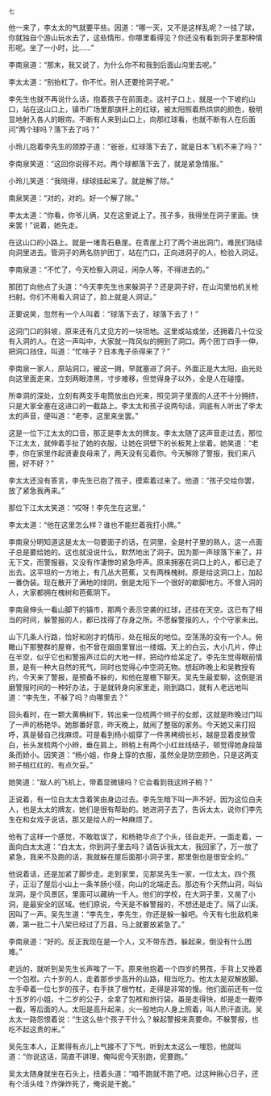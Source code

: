     七 

   他一来了，李太太的气就要平些。因道：“哪一天，又不是这样乱呢？一挂了球，你就独自个游山玩水去了，这些情形，你哪里看得见？你还没有看到洞子里那种情形呢。坐了一小时，比……”

   李南泉道：“那末，我又说了，为什么你不和我到后面山沟里去呢。”

   李太太道：“别抬杠了。你不忙。别人还要抢洞子呢。”

   李先生也就不再说什么话，抱着孩子在前面走。这村子口上，就是一个下坡的山口，站在这山口上，镇市广场里那旗杆上的红球，被太阳照着热烘烘的颜色，极明显地射入各人的眼帘。不断有人来到山口上，向那红球看，也就不断有人在后面问“两个球吗？落下去了吗？”

   小玲儿抱着李先生的颈脖子道：“爸爸，红球落下去了，就是日本飞机不来了吗？”

   李南泉笑道：“这回你说得不对。两个球都落下去了，就是紧急情报。”

   小玲儿笑道：“我晓得，绿球挂起来了。就是解了除。”

   南泉笑道：“对的，对的。好一个解了除。”

   李太太道：“你看，你爷儿俩，又在这里说上了。孩子多，我得坐在洞子里面。快来罢！”说着，她先走。

   在这山口的小路上。就是一堵青石悬崖。在青崖上打了两个进出洞门，难民们陆续向洞里进去。管洞子的两名防护团丁，站在门口，正向进洞子的人，检验入洞证。

   李南泉道：“不忙了，今天检察入洞证，闲杂人等，不得进去的。”

   那团丁向他点了头道：“今天李先生也来躲洞子？还是洞子好，在山沟里怕机关枪扫射。你们不用看入洞证了，脸上就是人洞证。”

   正要说笑，忽然有一个人叫着：“球落下去了，球落下去了！”

   这洞门口的斜坡，原来还有几丈见方的一块坦地。这里或站或坐，还拥着几十位没有入洞的人。在这一声叫中，大家就一阵风似的拥到了洞口。两个团丁四手一伸，把洞口挡住，叫道：“忙啥子？日本鬼子杀得来了？”

   李南泉一家人，原站洞口，被这一拥，早就塞进了洞子。外面正是大太阳，由光处向这里面走来，立刻两眼漆黑，寸步难移，但觉得身子以外，全是人在碰撞。

   所幸洞的深处，立刻有两支手电筒放出白光来，照见洞子里面的人还不十分拥挤，只是大家全塞在这进口的一截路上。李太太和孩子说两句话，洞底有人听出了李太太的声音，便叫道：“老李，这里来坐罢。”

   这是一位下江太太的口音，那正是李太太的牌友。李太太随了这声音走过去，那位下江太太，就伸着手扯了她的衣服，让她在洞壁下的长板凳上坐着。她笑道：“老李，你在家里作起贤妻良母来了，两天没有见着你。今天解除了警报，我们来八圈，好不好？”

   李太太还没有答言，李先生已抱了孩子，摸索着过来了。他道：“孩子交给你罢，放了紧急我再来。”

   那位下江太太笑道：“哎呀！李先生在这里。”

   李太太道：“他在这里怎么样？谁也不能拦着我打小牌。”

   李南泉分明知道这是太太一句要面子的话，在洞里，全是村子里的熟人，这一点面子总是要给她的。这也就没说什么，默然地出了洞子。因为那一声球落下来了，并无下文，而警报器，又没有作凄惨的紧急呼声。原来拥塞在洞口上的人，都已走了出去。这平坦的一方地上，有几丛大芭蕉，又有两株槐树。原是给这洞口上，加起一番伪装。现在散开了满地的绿阴，倒是太阳下一个很好的歇脚地方。不曾入洞的人，大家都拥在槐树和芭蕉阴下。

   李南泉伸头一看山脚下的镇市，那两个表示空袭的红球，还挂在天空。这已有了相当的时间，躲警报的人，都已找得了存身之所。不愿躲警报的人，个个守家未出。

   山下几条人行路，恰好和刚才的情形，处在相反的地位。空荡荡的没有一个人。俯瞰山下那整群的屋脊，也不曾在烟囱里冒出一缕烟。天上的白云，大小几片，停止在半空，似乎它也和警报声过后的大地一样，把动作给呆定了。李先生觉得眼前情景，是有一种大自然的死气，同时也觉得心中空洞无物。想起昨晚上和吴教授有约，今天来了警报，是预备不躲的，和他在屋檐下聊天。吴先生最爱聊，这倒是消磨警报时间的一种好办法，于是就转身向家里走，刚到路口，就有人老远地叫道：“李先生，不躲了吗？向哪里去？”

   回头看时，在一颗大黄桷树下，转出来一位梳两个辫子的女郎，这就是昨晚过门叫了一声的杨艳华。她那番好意，昨天晚上，就闹了整宿的家务。今天她又来打招呼，真是替自己找麻烦。可是看到杨小姐穿了一件黑栲绸长衫，越是显着皮肤雪白，长头发梳两个小辫，垂在肩上，辫梢上有两个小红丝线结子，顿觉得她身段苗条而娇小。因笑道：“杨小姐，你身上穿的衣服，虽然全是防空颜色，只是这两支辫子梢红红的，有点欠妥。”

   她笑道：“敌人的飞机上，带着显微镜吗？它会看到我这辫子梢？”

   正说着，有一位白太太含着笑由身边过去。李先生暗下叫一声不好。因为这位白夫人，也是太太的牌友，她们是很有帮助的。她进洞子去了，告诉太太，说你们李先生在和女戏子说话，那又是给人的一种麻烦了。

   他有了这样一个感觉，不敢耽误了，和杨艳华点了个头，径自走开。一面走着，一面向白太太道：“白太太，你到洞子里去吗？请告诉我太太，我回家了，万一放了紧急，我来不及跑的话，我就躲在屋后面那小洞子里，那里倒也是很安全的。”

   他说着话，还是加紧了脚步走。走到家里，见那吴先生一家，一位太太，四个孩子，正沿了屋后小山上一条羊肠小径，向山的北端走去。那边有个天然山洞，叫仙龙洞，是个风景区，里面可以藏纳一千人。他们的学校，在大洞子里，又凿了小洞，是最安全的区域。他们原说，今天是不躲警报的，不想还是走了。隔了山溪，因叫了一声。吴先生道：“李先生，李先生，你还是躲一躲吧。今天有七批敌机来袭，第一批二十八架已经过了万县，马上就要放紧急了。”

   李南泉道：“好的。反正我现在是一个人，又不带东西，躲起来，倒没有什么困难。”

   老远的，就听到吴先生长声唉了一下。原来他抱着一个四岁的男孩，手背上又挽着一个包袱。六十岁的人，走着那步步高升的山路，相当吃力。他太太是双解放脚。左手牵着一位七岁的孩子，右手扶了根竹杖，走得是非常的慢。他们面前还有一位十五岁的小姐，十二岁的公子，全拿了包袱和旅行袋。虽是走得快，却是走一截停一截，等后面的人。太阳是高升起来，火一般地向人身上照着，叫人热汗直流。吴太太一路怨恨着说：“生这么些个孩子干什么？躲起警报来真要命。不躲警报，也吃不起这贵的米。”

   吴先生本人，正累得有点儿上气接不了下气，听到太太这么一埋怨，他就叫道：“你说这话，简直不讲理，俺叫伲今天别跑，伲要跑。”

   吴太太随身就坐在石头上，扭着头道：“咱不跑就不跑了吧。过这种揪心日子，还有个活头哇？炸弹炸死了，俺说是干脆。”

